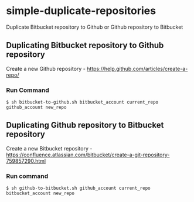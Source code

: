# simple-duplicate-repositories
Duplicate Bitbucket repository to Github or Github repository to Bitbucket

## Duplicating Bitbucket repository to Github repository

Create a new Github repository - https://help.github.com/articles/create-a-repo/

### Run Command

```
$ sh bitbucket-to-github.sh bitbucket_account current_repo github_account new_repo

```

## Duplicating Github repository to Bitbucket repository

Create a new Bitbucket repository - https://confluence.atlassian.com/bitbucket/create-a-git-repository-759857290.html

### Run command

```
$ sh github-to-bitbucket.sh github_account current_repo bitbucket_account new_repo

```